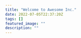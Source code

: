 ```yaml
---
title: "Welcome to Awesome Inc."
date: 2022-07-05T22:37:20Z
tags: []
featured_image: ""
description: ""
---
```

